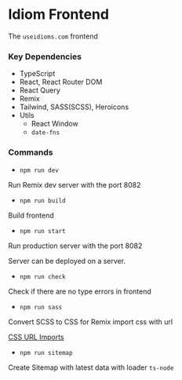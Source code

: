 # Idiom Frontend

The `useidioms.com` frontend

### Key Dependencies

- TypeScript
- React, React Router DOM
- React Query
- Remix
- Tailwind, SASS(SCSS), Heroicons
- Utils
  - React Window
  - `date-fns`

### Commands

- `npm run dev`

Run Remix dev server with the port 8082

- `npm run build`

Build frontend

- `npm run start`

Run production server with the port 8082

Server can be deployed on a server.

- `npm run check`

Check if there are no type errors in frontend

- `npm run sass`

Convert SCSS to CSS for Remix import css with url

[CSS URL Imports]("https://remix.run/docs/en/main/guides/css-files#css-url-imports")

- `npm run sitemap`

Create Sitemap with latest data with loader `ts-node`
